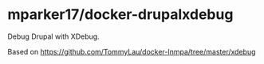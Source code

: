 # mparker17/docker-drupalxdebug

Debug Drupal with XDebug.

Based on https://github.com/TommyLau/docker-lnmpa/tree/master/xdebug
